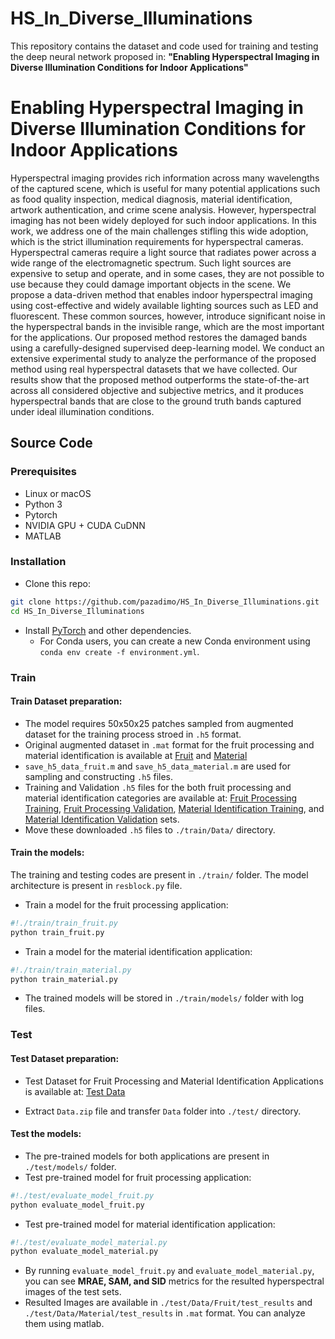 # HS_In_Diverse_Illuminations
This repository contains the dataset and code used for training and testing the deep neural network proposed in:
**"Enabling Hyperspectral Imaging in Diverse Illumination Conditions for Indoor Applications"**

# Enabling Hyperspectral Imaging in Diverse Illumination Conditions for Indoor Applications
Hyperspectral imaging provides rich information across many wavelengths of the captured scene, which is useful for many potential applications such as food quality inspection, medical diagnosis, material identification, artwork authentication, and crime scene analysis. However, hyperspectral imaging has not been widely deployed for such indoor applications. In this work, we address one of the main challenges stifling this wide adoption, which is the strict illumination requirements for hyperspectral cameras. Hyperspectral cameras require a light source that radiates power across a wide range of the electromagnetic spectrum. Such light sources are expensive to setup and operate, and in some cases, they are not possible to use because they could damage important objects in the scene. We propose a data-driven method that enables indoor hyperspectral imaging using cost-effective and widely available lighting sources such as LED and fluorescent. These common sources, however, introduce significant noise in the hyperspectral bands in the invisible range, which are the most important for the applications. Our proposed method restores the damaged bands using a carefully-designed supervised deep-learning model. We conduct an extensive experimental study to analyze the performance of the proposed method using real hyperspectral datasets that we have collected. Our results show that the proposed method outperforms the state-of-the-art across all considered objective and subjective metrics, and it produces hyperspectral bands that are close to the ground truth bands captured under ideal illumination conditions.


## Source Code
### Prerequisites
- Linux or macOS
- Python 3
- Pytorch
- NVIDIA GPU + CUDA CuDNN
- MATLAB

### Installation
- Clone this repo:
```bash
git clone https://github.com/pazadimo/HS_In_Diverse_Illuminations.git
cd HS_In_Diverse_Illuminations
```
- Install [PyTorch](http://pytorch.org) and other dependencies.
  - For Conda users, you can create a new Conda environment using `conda env create -f environment.yml`.



### Train  


#### Train Dataset preparation:
- The model requires 50x50x25 patches sampled from augmented dataset for the training process stroed in `.h5` format.
- Original augmented dataset in `.mat` format for the fruit processing and material identification is available at [Fruit](https://drive.google.com/drive/folders/1BI6J3aJiuqpXMFlNwYt3O0JLP3PHW4zD?usp=sharing) and [Material](https://drive.google.com/drive/folders/1LBvEqoJuQ3o9ryulqWbktEmI3K-g-K_1?usp=sharing)
- `save_h5_data_fruit.m` and `save_h5_data_material.m` are used for sampling and constructing `.h5` files. 
- Training and Validation `.h5` files for the both fruit processing and material identification categories are available at: [Fruit Processing Training](https://drive.google.com/file/d/1qQGmerp7RU6igRSg7gUWX62EvTj1YYsS/view?usp=sharing), [Fruit Processing Validation](https://drive.google.com/file/d/1EvY3f-Rbm2FYMmw7SWA30pbO4WyTWXqz/view?usp=sharing), [Material Identification Training](https://drive.google.com/file/d/1fhotXS85J7Bt1oH8AHxa4zNt9fon1wJt/view?usp=sharing), and [Material Identification Validation](https://drive.google.com/file/d/1_hZJZIYA2yI0v2WRkpIFpur6ae8ldCup/view?usp=sharing) sets.
- Move these downloaded `.h5` files to `./train/Data/` directory.


#### Train the models:
The training and testing codes are present in `./train/` folder. The model architecture is present in `resblock.py` file.
- Train a model for the fruit processing application:
```bash
#!./train/train_fruit.py
python train_fruit.py
```


- Train a model for the material identification application:
```bash
#!./train/train_material.py
python train_material.py
```

- The trained models will be stored in `./train/models/` folder with log files. 


### Test
#### Test Dataset preparation:
- Test Dataset for Fruit Processing and Material Identification Applications is available at: [Test Data](https://drive.google.com/file/d/1a3R77JJvedsuCH8KoR_m5H_BOaw62fA1/view?usp=sharing)

- Extract `Data.zip` file and transfer `Data` folder into `./test/` directory. 

#### Test the models:
- The pre-trained models for both applications are present in `./test/models/` folder.
- Test pre-trained model for fruit processing application:
```bash
#!./test/evaluate_model_fruit.py
python evaluate_model_fruit.py
```
- Test pre-trained model for material identification application:
```bash
#!./test/evaluate_model_material.py
python evaluate_model_material.py
```

- By running `evaluate_model_fruit.py` and `evaluate_model_material.py`, you can see **MRAE, SAM, and SID** metrics for the resulted hyperspectral images of the test sets. 
- Resulted Images are available in `./test/Data/Fruit/test_results` and `./test/Data/Material/test_results` in `.mat` format. You can analyze them using matlab.


